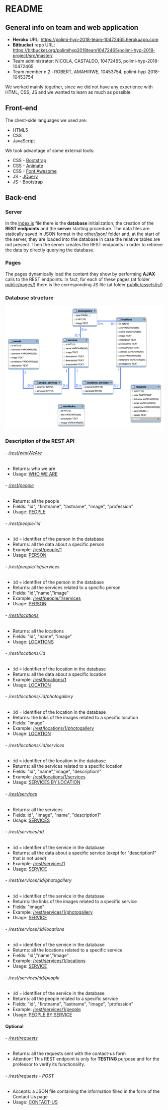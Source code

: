 # README

## General info on team and web application

- **Heroku** URL:  https://polimi-hyp-2018-team-10472465.herokuapp.com
- **Bitbucket** repo URL:  https://bitbucket.org/polimihyp2018team10472465/polimi-hyp-2018-project/src/master/
- Team administrator:   NICOLA, CASTALDO,   10472465,   polimi-hyp-2018-10472465
- Team member n.2   :   ROBERT, AMAHIRWE,   10453754,   polimi-hyp-2018-10453754

We worked mainly together, since we did not have any experience with HTML, CSS, JS and we wanted to learn as much as possible. 


## Front-end

The client-side languages we used are:

- HTML5
- CSS
- JavaScript

We took advantage of some external tools:

- CSS - [Bootstrap](https://getbootstrap.com/)
- CSS - [Animate](https://daneden.github.io/animate.css/)
- CSS - [Font Awesome](https://fontawesome.com/)
- JS - [JQuery](https://jquery.com/)
- JS - [Bootstrap](https://getbootstrap.com/)

## Back-end

### Server
In the [index.js](index.js) file there is the **database** initialization, the creation of the **REST endpoints** and the **server** starting procedure. The data files are statically saved in JSON format in the [other/json/](other/json/) folder and, at the start of the server, they are loaded into the database in case the relative tables are not present. Then the server creates the REST endpoints in order to retrieve the data by directly querying the database.

### Pages
The pages dynamically load the content they show by performing **AJAX** calls to the REST endpoints. In fact, for each of these pages (at folder [public/pages/](public/pages/)) there is the corresponding JS file (at folder [public/assets/js/](public/assets/js/))

### Database structure
![alt text](/other/db.png)

### Description of the REST API

###### - [/rest/whoWeAre](https://polimi-hyp-2018-team-10472465.herokuapp.com/rest/whoWeAre)
- Returns: who we are 
- Usage: [WHO WE ARE](https://polimi-hyp-2018-team-10472465.herokuapp.com/pages/whoWeAre.html)

###### - [/rest/people](https://polimi-hyp-2018-team-10472465.herokuapp.com/rest/people)
- Returns: all the people 
- Fields: "id", "firstname", "lastname", "image", "profession"
- Usage: [PEOPLE](https://polimi-hyp-2018-team-10472465.herokuapp.com/pages/people.html)

###### - /rest/people/:id
- :id = identifier of the person in the database
- Returns: all the data about a specific person
- Example: [/rest/people/1](https://polimi-hyp-2018-team-10472465.herokuapp.com/rest/people/1)
- Usage: [PERSON](https://polimi-hyp-2018-team-10472465.herokuapp.com/pages/person.html?id=1)

###### - /rest/people/:id/services
- :id = identifier of the person in the database
- Returns: all the services related to a specific person
- Fields: "id","name","image"
- Example: [/rest/people/1/services](https://polimi-hyp-2018-team-10472465.herokuapp.com/rest/people/1/services)
- Usage: [PERSON](https://polimi-hyp-2018-team-10472465.herokuapp.com/pages/person.html?id=1)

###### - [/rest/locations](https://polimi-hyp-2018-team-10472465.herokuapp.com/rest/locations)
- Returns: all the locations 
- Fields: "id", "name", "image"
- Usage: [LOCATIONS](https://polimi-hyp-2018-team-10472465.herokuapp.com/pages/locations.html)

###### - /rest/locations/:id
- :id = identifier of the location in the database
- Returns: all the data about a specific location
- Example: [/rest/locations/1](https://polimi-hyp-2018-team-10472465.herokuapp.com/rest/locations/1)
- Usage: [LOCATION](https://polimi-hyp-2018-team-10472465.herokuapp.com/pages/location.html?id=1)

###### - /rest/locations/:id/photogallery
- :id = identifier of the location in the database
- Returns: the links of the images related to a specific location
- Fields: "image"
- Example: [/rest/locations/1/photogallery](https://polimi-hyp-2018-team-10472465.herokuapp.com/rest/locations/1/photogallery)
- Usage: [LOCATION](https://polimi-hyp-2018-team-10472465.herokuapp.com/pages/location.html?id=1)

###### - /rest/locations/:id/services
- :id = identifier of the location in the database
- Returns: all the services related to a specific location
- Fields: "id", "name","image", "description1"
- Example: [/rest/locations/1/services](https://polimi-hyp-2018-team-10472465.herokuapp.com/rest/locations/1/services)
- Usage: [SERVICES BY LOCATION](https://polimi-hyp-2018-team-10472465.herokuapp.com/pages/services.html#locationId=1)

###### - [/rest/services](https://polimi-hyp-2018-team-10472465.herokuapp.com/rest/services)
- Returns: all the services
- Fields: id", "image", "name", "description1"
- Usage: [SERVICES](https://polimi-hyp-2018-team-10472465.herokuapp.com/pages/services.html)

###### - /rest/services/:id
- :id = identifier of the service in the database
- Returns: all the data about a specific service (exept for "description1" that is not used)
- Example: [/rest/services/1](https://polimi-hyp-2018-team-10472465.herokuapp.com/rest/services/1)
- Usage: [SERVICE](https://polimi-hyp-2018-team-10472465.herokuapp.com/pages/service.html?id=1)

###### - /rest/services/:id/photogallery
- :id = identifier of the service in the database
- Returns: the links of the images related to a specific service
- Fields: "image"
- Example: [/rest/services/1/photogallery](https://polimi-hyp-2018-team-10472465.herokuapp.com/rest/services/1/photogallery)
- Usage: [SERVICE](https://polimi-hyp-2018-team-10472465.herokuapp.com/pages/service.html?id=1)

###### - /rest/services/:id/locations
- :id = identifier of the service in the database
- Returns: all the locations related to a specific service
- Fields: "id","name","image"
- Example: [/rest/services/1/locations](https://polimi-hyp-2018-team-10472465.herokuapp.com/rest/services/1/locations)
- Usage: [SERVICE](https://polimi-hyp-2018-team-10472465.herokuapp.com/pages/service.html?id=1)

###### - /rest/services/:id/people
- :id = identifier of the service in the database
- Returns: all the people related to a specific service
- Fields: "id", "firstname", "lastname", "image", "profession"
- Example: [/rest/services/1/people](https://polimi-hyp-2018-team-10472465.herokuapp.com/rest/services/1/people)
- Usage: [PEOPLE BY SERVICE](https://polimi-hyp-2018-team-10472465.herokuapp.com/pages/people.html#serviceId=1)

#### Optional

###### - [/rest/requests](https://polimi-hyp-2018-team-10472465.herokuapp.com/rest/requests)
- Returns: all the requests sent with the contact-us form
- Attention! This REST endpoint is only for **TESTING** purpose and for the professor to verify its functionality.

###### - /rest/requests - POST
- Accepts: a JSON file containing the information filled in the form of the Contact Us page
- Usage: [CONTACT-US](https://polimi-hyp-2018-team-10472465.herokuapp.com/pages/contactUs.html)



